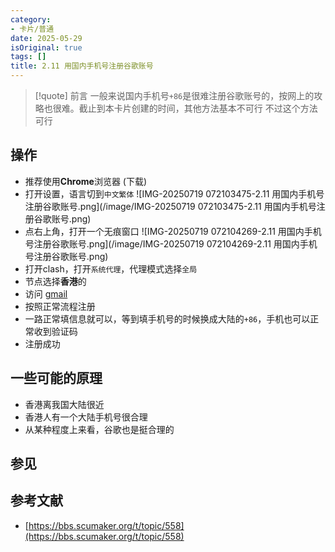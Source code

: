 ```yaml
---
category:
- 卡片/普通
date: 2025-05-29
isOriginal: true
tags: []
title: 2.11 用国内手机号注册谷歌账号
---
```

> [!quote] 前言
> 一般来说国内手机号`+86`是很难注册谷歌账号的，按网上的攻略也很难。截止到本卡片创建的时间，其他方法基本不可行
> 不过这个方法可行
## 操作
- 推荐使用**Chrome**浏览器 (下载)
- 打开设置，语言切到`中文繁体`
  ![IMG-20250719 072103475-2.11 用国内手机号注册谷歌账号.png](/image/IMG-20250719 072103475-2.11 用国内手机号注册谷歌账号.png)
- 点右上角，打开一个无痕窗口
  ![IMG-20250719 072104269-2.11 用国内手机号注册谷歌账号.png](/image/IMG-20250719 072104269-2.11 用国内手机号注册谷歌账号.png)
- 打开clash，打开`系统代理`，代理模式选择`全局`
- 节点选择**香港**的
- 访问 [gmail](https://gmail.com)
- 按照正常流程注册
- 一路正常填信息就可以，等到填手机号的时候换成大陆的`+86`，手机也可以正常收到验证码
- 注册成功
## 一些可能的原理
- 香港离我国大陆很近
- 香港人有一个大陆手机号很合理
- 从某种程度上来看，谷歌也是挺合理的
## 参见
## 参考文献
- [https://bbs.scumaker.org/t/topic/558](https://bbs.scumaker.org/t/topic/558)

